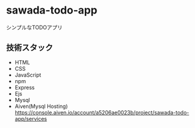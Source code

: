 # sawada-todo-app
シンプルなTODOアプリ

## 技術スタック

- HTML
- CSS
- JavaScript
- npm
- Express
- Ejs
- Mysql
- Aiven(Mysql Hosting) https://console.aiven.io/account/a5206ae0023b/project/sawada-todo-app/services

